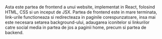 Asta este partea de frontend a unui website, implementat in React, folosind HTML, CSS si un inceput de JSX. Partea de frontend este in mare terminata, link-urile functioneaza si redirecteaza in paginile corespunzatoare, insa mai este necesara
setarea background-ului, adaugarea iconitelor si linkurilor catre social media in partea de jos a paginii home, precum si partea de backend.
